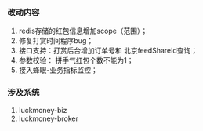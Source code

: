 ### 改动内容
1. redis存储的红包信息增加scope（范围）；
2. 修复打赏时间程序bug；
3. 接口支持：打赏后台增加订单号和 北京feedShareId查询；
4. 参数校验： 拼手气红包个数不能为1；
5. 接入蜂眼-业务指标监控；


### 涉及系统
1. luckmoney-biz
2. luckmoney-broker